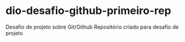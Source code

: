 # dio-desafio-github-primeiro-rep
Desafio de projeto sobre Git/Github
Repositório criado para desafio de projeto
